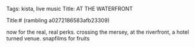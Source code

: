 Tags: kista, live music
Title: AT THE WATERFRONT
  
Title:# (rambling a0272186583afb23309) 
  
now for the real, real perks. crossing the mersey, at the riverfront, a hotel turned venue. snapfilms for fruits
